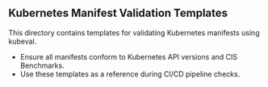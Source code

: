 ## Kubernetes Manifest Validation Templates

This directory contains templates for validating Kubernetes manifests using kubeval.
- Ensure all manifests conform to Kubernetes API versions and CIS Benchmarks.
- Use these templates as a reference during CI/CD pipeline checks.
